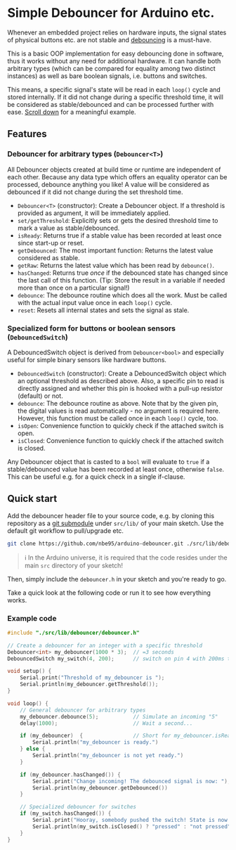# Simple Debouncer for Arduino etc.

Whenever an embedded project relies on hardware inputs, the signal states of
physical buttons etc. are not stable and
[debouncing](https://en.wikipedia.org/wiki/Switch#Contact_bounce) is a
must-have.

This is a basic OOP implementation for easy debouncing done in software, thus it
works without any need for additional hardware. It can handle both arbitrary
types (which can be compared for equality among two distinct instances) as well
as bare boolean signals, i.e. buttons and switches.

This means, a specific signal's state will be read in each `loop()` cycle and
stored internally. If it did not change during a specific threshold time, it
will be considered as stable/debounced and can be processed further with ease.
[Scroll down](#example-code) for a meaningful example.

## Features

### Debouncer for arbitrary types (`Debouncer<T>`)

All Debouncer objects created at build time or runtime are independent of each
other. Because any data type which offers an equality operator can be processed,
debounce anything you like! A value will be considered as debounced if it did
not change during the set threshold time.

- `Debouncer<T>` (constructor): Create a Debouncer object. If a threshold is
  provided as argument, it will be immediately applied.
- `set/getThreshold`: Explicitly sets or gets the desired threshold time to
  mark a value as stable/debounced.
- `isReady`: Returns true if a stable value has been recorded at least once
  since start-up or reset.
- `getDebounced`: The most important function: Returns the latest value
  considered as stable.
- `getRaw`: Returns the latest value which has been read by `debounce()`.
- `hasChanged`: Returns true *once* if the debounced state has changed since the
  last call of this function. (Tip: Store the result in a variable if needed
  more than once on a particular signal!)
- `debounce`: The debounce routine which does all the work. Must be called with
  the actual input value once in each `loop()` cycle.
- `reset`: Resets all internal states and sets the signal as stale.

### Specialized form for buttons or boolean sensors (`DebouncedSwitch`)

A DebouncedSwitch object is derived from `Debouncer<bool>` and especially useful
for simple binary sensors like hardware buttons.

- `DebouncedSwitch` (constructor): Create a DebouncedSwitch object which an
  optional threshold as described above. Also, a specific pin to read is
  directly assigned and whether this pin is hooked with a pull-up resistor
  (default) or not.
- `debounce`: The debounce routine as above. Note that by the given pin, the
  digital values is read automatically - no argument is required here. However,
  this function must be called once in each `loop()` cycle, too.
- `isOpen`: Convenience function to quickly check if the attached switch is
  open.
- `isClosed`: Convenience function to quickly check if the attached switch is
  closed.

Any Debouncer object that is casted to a `bool` will evaluate to `true` if a
stable/debounced value has been recorded at least once, otherwise `false`. This
can be useful e.g. for a quick check in a single if-clause.

## Quick start

Add the debouncer header file to your source code, e.g. by cloning this
repository as a [git submodule](https://git-scm.com/book/en/v2/Git-Tools-Submodules)
under `src/lib/` of your main sketch. Use the default git workflow to
pull/upgrade etc.

```sh
git clone https://github.com/nbe95/arduino-debouncer.git ./src/lib/debouncer/

```

> :information_source: In the Arduino universe, it is required that the code
resides under the main `src` directory of your sketch!

Then, simply include the `debouncer.h` in your sketch and you're ready to go.

Take a quick look at the following code or run it to see how everything works.

### Example code

```cpp
#include "./src/lib/debouncer/debouncer.h"

// Create a debouncer for an integer with a specific threshold
Debouncer<int> my_debouncer(1000 * 3);  // =3 seconds
DebouncedSwitch my_switch(4, 200);      // switch on pin 4 with 200ms threshold

void setup() {
    Serial.print("Threshold of my_debouncer is ");
    Serial.println(my_debouncer.getThreshold());
}

void loop() {
    // General debouncer for arbitrary types
    my_debouncer.debounce(5);           // Simulate an incoming "5"
    delay(1000);                        // Wait a second...

    if (my_debouncer)  {                // Short for my_debouncer.isReady()
        Serial.println("my_debouncer is ready.")
    } else {
        Serial.println("my_debouncer is not yet ready.")
    }

    if (my_debouncer.hasChanged()) {
        Serial.print("Change incoming! The debounced signal is now: ");
        Serial.println(my_debouncer.getDebounced())
    }

    // Specialized debouncer for switches
    if (my_switch.hasChanged()) {
        Serial.print("Hooray, somebody pushed the switch! State is now: ");
        Serial.println(my_switch.isClosed() ? "pressed" : "not pressed");
    }
}
```
